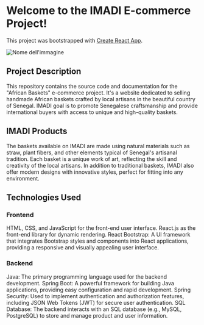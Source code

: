 # Welcome to the IMADI E-commerce Project!

This project was bootstrapped with [Create React App](https://github.com/facebook/create-react-app).

![Nome dell'immagine](images/nome_immagine.png)

## Project Description

This repository contains the source code and documentation for the "African Baskets" e-commerce project. It's a website dedicated to selling handmade African baskets crafted by local artisans in the beautiful country of Senegal. IMADI goal is to promote Senegalese craftsmanship and provide international buyers with access to unique and high-quality baskets.

## IMADI Products

The baskets available on IMADI are made using natural materials such as straw, plant fibers, and other elements typical of Senegal's artisanal tradition. Each basket is a unique work of art, reflecting the skill and creativity of the local artisans. 
In addition to traditional baskets, IMADI also offer modern designs with innovative styles, perfect for fitting into any environment.

## Technologies Used

### Frontend

HTML, CSS, and JavaScript for the front-end user interface.
React.js as the front-end library for dynamic rendering.
React Bootstrap: A UI framework that integrates Bootstrap styles and components into React applications, providing a responsive and visually appealing user interface.

### Backend

Java: The primary programming language used for the backend development.
Spring Boot: A powerful framework for building Java applications, providing easy configuration and rapid development.
Spring Security: Used to implement authentication and authorization features, including JSON Web Tokens (JWT) for secure user authentication.
SQL Database: The backend interacts with an SQL database (e.g., MySQL, PostgreSQL) to store and manage product and user information.